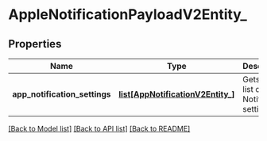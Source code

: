 # AppleNotificationPayloadV2Entity_

## Properties
Name | Type | Description | Notes
------------ | ------------- | ------------- | -------------
**app_notification_settings** | [**list[AppNotificationV2Entity_]**](AppNotificationV2Entity_.md) | Gets or sets list of Notification settings. | [optional] 

[[Back to Model list]](../README.md#documentation-for-models) [[Back to API list]](../README.md#documentation-for-api-endpoints) [[Back to README]](../README.md)


